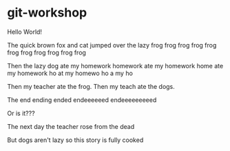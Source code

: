 # git-workshop

Hello World!

The quick brown fox and cat
jumped over the
lazy frog
frog frog frog frog
frog frog frog
frog frog
frog

Then the lazy dog
ate my homework homework
ate my homework home
ate my homework ho
at my homewo ho
a my ho

Then my teacher ate the frog.
Then my teach ate the dogs.

The end
ending
ended
endeeeeeed
endeeeeeeeeed

Or is it???

The next day the teacher rose from the dead

But dogs aren't lazy so this story is fully cooked
